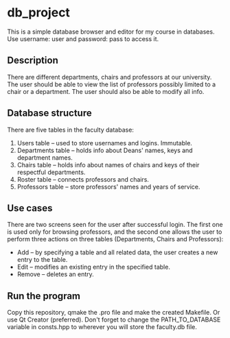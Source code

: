 # db_project
This is a simple database browser and editor for my course in databases.
Use username: user and password: pass to access it.

## Description
There are different departments, chairs and professors at our university. The user should be able to view the list of professors possibly limited to a chair or a department. The user should also be able to modify all info.

## Database structure
There are five tables in the faculty database:

1. Users table – used to store usernames and logins. Immutable.
2. Departments table – holds info about Deans' names, keys and department names.
3. Chairs table – holds info about names of chairs and keys of their respectful departments.
4. Roster table – connects professors and chairs.
5. Professors table – store professors' names and years of service.

## Use cases
There are two screens seen for the user after successful login. The first one is used only for browsing professors, and the second one allows the user to perform three actions on three tables (Departments, Chairs and Professors):
* Add – by specifying a table and all related data, the user creates a new entry to the table.
* Edit – modifies an existing entry in the specified table.
* Remove – deletes an entry.

## Run the program
Copy this repository, qmake the .pro file and make the created Makefile. Or use Qt Creator (preferred). Don't forget to change the PATH_TO_DATABASE variable in consts.hpp to wherever you will store the faculty.db file.
